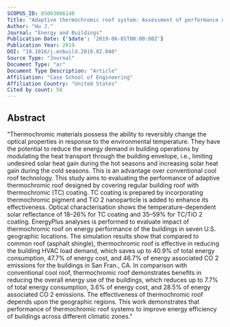 ```yaml
---
SCOPUS_ID: 85063086148
Title: "Adaptive thermochromic roof system: Assessment of performance under different climates"
Author: "Hu J."
Journal: "Energy and Buildings"
Publication Date: {'$date': '2019-06-01T00:00:00Z'}
Publication Year: 2019
DOI: "10.1016/j.enbuild.2019.02.040"
Source Type: "Journal"
Document Type: "ar"
Document Type Description: "Article"
Affiliation: "Case School of Engineering"
Affiliation Country: "United States"
Cited by count: 58
---
```


## Abstract
"Thermochromic materials possess the ability to reversibly change the optical properties in response to the environmental temperature. They have the potential to reduce the energy demand in building operations by modulating the heat transport through the building envelope, i.e., limiting undesired solar heat gain during the hot seasons and increasing solar heat gain during the cold seasons. This is an advantage over conventional cool roof technology. This study aims to evaluating the performance of adaptive thermochromic roof designed by covering regular building roof with thermochromic (TC) coating. TC coating is prepared by incorporating thermochromic pigment and TiO 2 nanoparticle is added to enhance its effectiveness. Optical characterisation shows the temperature-dependent solar reflectance of 18–26% for TC coating and 35–59% for TC/TiO 2 coating. EnergyPlus analyses is performed to evaluate impact of thermochromic roof on energy performance of the buildings in seven U.S. geographic locations. The simulation results show that compared to common roof (asphalt shingle), thermochromic roof is effective in reducing the building HVAC load demand, which saves up to 40.9% of total energy consumption, 47.7% of energy cost, and 46.7% of energy associated CO 2 emissions for the buildings in San Fran., CA. In comparison with conventional cool roof, thermochromic roof demonstrates benefits in reducing the overall energy use of the buildings, which reduces up to 7.7% of total energy consumption, 3.6% of energy cost, and 28.5% of energy associated CO 2 emissions. The effectiveness of thermochromic roof depends upon the geographic regions. This work demonstrates that performance of thermochromic roof systems to improve energy efficiency of buildings across different climatic zones."
